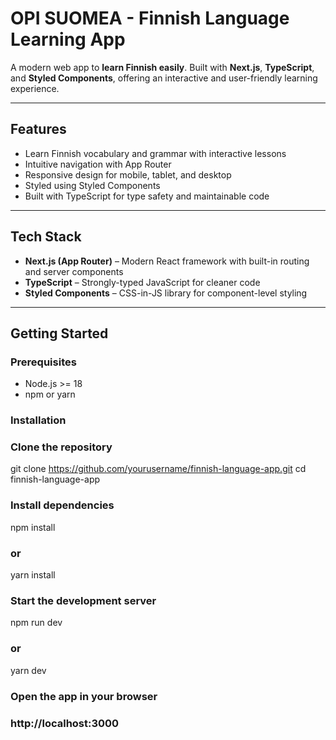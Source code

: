 # OPI SUOMEA - Finnish Language Learning App

A modern web app to **learn Finnish easily**. Built with **Next.js**, **TypeScript**, and **Styled Components**, offering an interactive and user-friendly learning experience.

---

## Features

- Learn Finnish vocabulary and grammar with interactive lessons
- Intuitive navigation with App Router
- Responsive design for mobile, tablet, and desktop
- Styled using Styled Components
- Built with TypeScript for type safety and maintainable code

---

## Tech Stack

- **Next.js (App Router)** – Modern React framework with built-in routing and server components
- **TypeScript** – Strongly-typed JavaScript for cleaner code
- **Styled Components** – CSS-in-JS library for component-level styling

---

## Getting Started

### Prerequisites

- Node.js >= 18
- npm or yarn

### Installation

### Clone the repository
git clone https://github.com/yourusername/finnish-language-app.git
cd finnish-language-app

### Install dependencies
npm install
### or
yarn install

### Start the development server
npm run dev
### or
yarn dev

### Open the app in your browser
### http://localhost:3000


